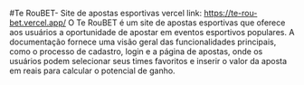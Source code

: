 #Te RouBET- Site de apostas esportivas 
vercel link: https://te-rou-bet.vercel.app/
O Te RouBET é um site de apostas esportivas que oferece aos usuários a oportunidade de apostar em eventos esportivos populares. A documentação fornece uma visão geral das funcionalidades principais, como o processo de cadastro, login e a página de apostas, onde os usuários podem selecionar seus times favoritos e inserir o valor da aposta em reais para calcular o potencial de ganho.
